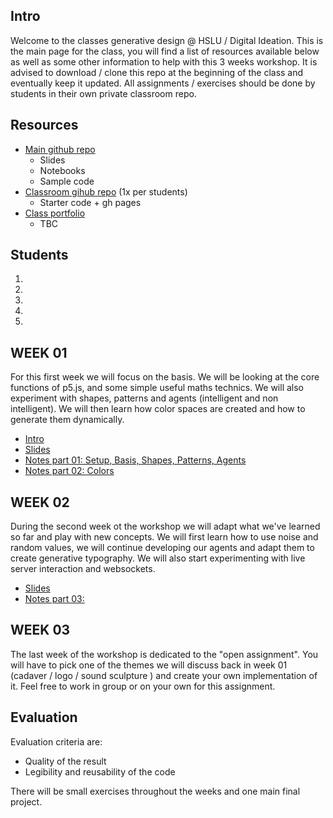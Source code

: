 ## Intro

Welcome to the classes generative design @ HSLU / Digital Ideation. This is the main page for the class, you will find a list of resources available below as well as some other information to help with this 3 weeks workshop. It is advised to download / clone this repo at the beginning of the class and eventually keep it updated. All assignments / exercises should be done by students in their own private classroom repo.

## Resources

- [Main github repo][refMainRepo]
    - Slides
    - Notebooks
    - Sample code 
- [Classroom gihub repo][refClassRepo] (1x per students)
    - Starter code + gh pages
- [Class portfolio][refClassPortfolio]
    - TBC

[refMainRepo]:https://github.com/digitalideation/BA_222_GENCG_H1801
[refClassRepo]:http://...
[refClassPortfolio]:http://...

## Students

1. [][refStud01]
2. [][refStud02]
3. [][refStud03]
4. [][refStud04]
5. [][refStud05]

[refStud01]:https://github.com/
[refStud02]:https://github.com/
[refStud03]:https://github.com/
[refStud04]:https://github.com/
[refStud05]:https://github.com/

## WEEK 01

For this first week we will focus on the basis. We will be looking at the core functions of p5.js, and some simple useful maths technics. We will also experiment with shapes, patterns and agents (intelligent and non intelligent). We will then learn how color spaces are created and how to generate them dynamically.
- [Intro][refSlides00]
- [Slides][refSlides01]
- [Notes part 01: Setup, Basis, Shapes, Patterns, Agents][refNotes01]
- [Notes part 02: Colors][refNotes02]

## WEEK 02

During the second week ot the workshop we will adapt what we've learned so far and play with new concepts. We will first learn how to use noise and random values, we will continue developing our agents and adapt them to create generative typography. We will also start experimenting with live server interaction and websockets.
- [Slides][refSlides02]
- [Notes part 03: ][refNotes03]

## WEEK 03

The last week of the workshop is dedicated to the "open assignment". You will have to pick one of the themes we will discuss back in week 01 (cadaver / logo / sound sculpture ) and create your own implementation of it. Feel free to work in group or on your own for this assignment.


## Evaluation

Evaluation criteria are:
- Quality of the result
- Legibility and reusability of the code

There will be small exercises throughout the weeks and one main final project.

 [refSlides00]: slides/00.html
 [refSlides01]: slides/week01.html
 [refSlides02]: slides/week02.html
 [refSlides03]: slides/week03.html
 [refNotes01]: notebooks/week01.html
 [refNotes02]: notebooks/week02.html
 [refNotes03]: notebooks/week03.html
 [refNotes04]: notebooks/04.html
 [refNotes05]: notebooks/05.html